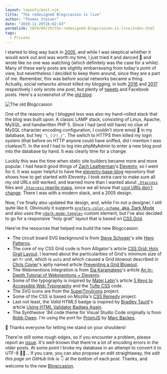 ```yaml
---
layout: layouts/post.njk
title: "The redesigned Blogccasion is live"
author: "Thomas Steiner"
date: "2019-11-29T16:02:43"
permalink: 2019/09/29/the-redesigned-blogccasion-is-live/index.html
tags:
  - Private
---
```


I started to blog way back in [2005](/2005/10/23/why-i-started-to-blog-010629/),
and while I was skeptical whether it would work out and was worth my time,
I just tried it and danced 💃 and wrote like no one was watching
(which definitely was the case for a while).
Many of these early posts are slightly embarrassing from today's point of view,
but nevertheless I decided to keep them around, since they are a part of me.
Remember, this was before social networks became a thing.
Actually, social networks almost killed my blogging, in both
[2016](/2016/04/22/world-wide-web-conference-www2016-trip-report-004735/)
and [2017](/2017/02/20/service-worker-detector-chrome-extension-released-221400/)
respectively I only wrote one post, but plenty of [tweets](https://tomayac.com/tweets/)
and Facebook posts.
Here's a screenshot of the
[old blog](https://web.archive.org/web/20060214094329/http://blog.tomayac.de/index.php?date=2005-10-23&time=01:06:29&perma=Why+I+started+to+blo.html&):

![The old Blogccasion](https://user-images.githubusercontent.com/145676/69877570-e1d4da80-12c2-11ea-8a5b-34615919751f.png)

One of the reasons why I blogged less was also my hand-rolled stack that the blog was built upon:
A classic LAMP stack, consisting of Linux, Apache, MySQL, and handwritten PHP&nbsp;5.
Since I had (and still have) no clue of MySQL character encoding configuration,
I couldn't store emoji 🤔 in my database, but hey `¯\_(ツ)_/¯`.
The switch to HTTPS then killed my login system (that before on HTTP anyone could have sniffed,
did I mention I was clueless?).
In the end I had to log into phpMyAdmin to enter a new blog post into the database by hand.
It was clearly time for a change.

Luckily this was the time when static site builders became more and more popular.
I had heard good things of [Zach Leatherman](https://www.zachleat.com/)'s
[Eleventy](https://github.com/11ty/eleventy), so I went for it.
It was super helpful to have the
[eleventy-base-blog](https://github.com/11ty/eleventy-base-blog)
repository that shows how to get started with Eleventy.
I took extra care to make sure all my old URLs still worked,
and learned more than I wanted about
[`.htaccess`](https://github.com/tomayac/blogccasion/blob/master/htaccess.njk) files
and [`.htaccess` rewrite maps](https://github.com/tomayac/blogccasion/blob/master/htaccess_rewritemap.njk),
since we all know that [cool URIs don't change](https://www.w3.org/Provider/Style/URI).
There I was with a modern stack, and a 2005 design.

Now, I've finally also updated the design, and, while I'm not a designer, I still quite like it.
Obviously it supports
[`prefers-color-scheme`, aka. Dark Mode](https://web.dev/prefers-color-scheme/)
and also uses the [`<dark-mode-toggle>`](https://github.com/GoogleChromeLabs/dark-mode-toggle)
custom element, but I've also decided to go for a responsive "holy grail" layout
that is based on [CSS Grid](https://developer.mozilla.org/en-US/docs/Web/CSS/CSS_Grid_Layout).

Here're the resources that helped me build the new Blogccasion:

- The circuit board SVG background is from [Steve Schoger](https://twitter.com/steveschoger)'s
  site [Hero Patterns](https://www.heropatterns.com/).
- The core of my CSS Grid code is from Alligator's article
  [CSS Grid: Holy Grail Layout](https://alligator.io/css/css-grid-holy-grail-layout/).
  I learned about the particularities of Grid's minimum size of an `fr` unit, which is `auto`
  and which caused a Grid blowout described in [Chris Coyier](https://twitter.com/chriscoyier)'s
  aptly named article
  [Preventing a Grid Blowout](https://css-tricks.com/preventing-a-grid-blowout/).
- The Webmentions integration is from [Sia Karamalego](https://sia.codes/)'s article
  [An In-Depth Tutorial of Webmentions + Eleventy](https://sia.codes/posts/webmentions-eleventy-in-depth/).
- Some of the typography is inspired by [Matej Latin](https://twitter.com/matejlatin)'s article
  [5 Keys to Accessible Web Typography](https://betterwebtype.com/articles/2019/06/16/5-keys-to-accessible-web-typography/)
  and the [Tufte CSS](https://github.com/edwardtufte/tufte-css) code.
- The SVG icons are from the [SuperTinyIcons](https://github.com/edent/SuperTinyIcons) project.
- Some of the CSS is based on Mozilla's [CSS Remedy](https://github.com/mozdevs/cssremedy) project.
- Last not least, the *Valid HTML5* badge is inspired by [Bradley Taunt](https://bradleytaunt.com/)'s
  article [Using HTML Validator Badges Again](https://bradleytaunt.com/html5-validator-badge/).
- The *Synthwave '84* code theme for Visual Studio Code originally is from [Robb Owen](https://twitter.com/Robb0wen).
  I'm using the port for [PrismJS](https://prismjs.com/) by [Marc Backes](https://twitter.com/_marcba).

🙏 Thanks everyone for letting me stand on your shoulders!

There're still some rough edges, so if you encounter a problem, please report an
[issue](https://github.com/tomayac/blogccasion/issues).
It's well-known that there're a lot of encoding errors in the older posts.
At some point I broke my database in an attempt to convert it to UTF-8 🤦‍♂️…
If you care, you can also propose an edit straightaway,
the *edit this page on GitHub* link is 👇 at the bottom of each post.
Thanks, and welcome to the new [Blogccasion](/).
